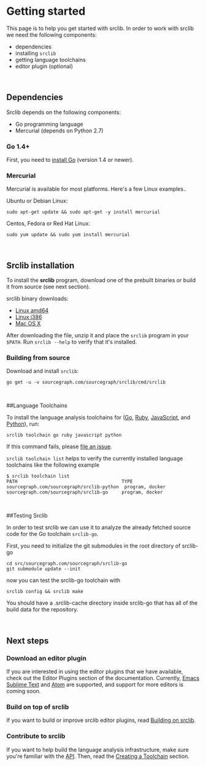 # Getting started

This page is to help you get started with srclib. In order to work with srclib we need the following components:
* dependencies
* installing `srclib`
* getting language toolchains
* editor plugin (optional)

<br>


## Dependencies

Srclib depends on the following components:

* Go programming language
* Mercurial (depends on Python 2.7)


### Go 1.4+

First, you need to [install Go](http://golang.org/doc/install) (version 1.4 or newer).


### Mercurial
Mercurial is available for most platforms. Here's a few Linux examples..

Ubuntu or Debian Linux:
```
sudo apt-get update && sudo apt-get -y install mercurial
```

Centos, Fedora or Red Hat Linux:
```
sudo yum update && sudo yum install mercurial
```

<br>

## Srclib installation

To install the **srclib** program, download one of the prebuilt binaries or build
it from source (see next section).

srclib binary downloads:

* [Linux amd64](https://api.equinox.io/1/Applications/ap_BQxVz1iWMxmjQnbVGd85V58qz6/Updates/Asset/srclib.zip?os=linux&arch=amd64&channel=stable)
* [Linux i386](https://api.equinox.io/1/Applications/ap_BQxVz1iWMxmjQnbVGd85V58qz6/Updates/Asset/srclib.zip?os=linux&arch=386&channel=stable)
* [Mac OS X](https://api.equinox.io/1/Applications/ap_BQxVz1iWMxmjQnbVGd85V58qz6/Updates/Asset/srclib.zip?os=darwin&arch=amd64&channel=stable)

After downloading the file, unzip it and place the `srclib` program in your
`$PATH`. Run `srclib --help` to verify that it's installed.


### Building from source

Download and install `srclib`:

```
go get -u -v sourcegraph.com/sourcegraph/srclib/cmd/srclib
```

<br>

##Language Toolchains

To install the language analysis toolchains for
([Go](toolchains/go.md), [Ruby](toolchains/ruby.md),
[JavaScript](toolchains/javascript.md), and [Python](toolchains/python.md)), run:

```
srclib toolchain go ruby javascript python
```

If this command fails, please
[file an issue](https://github.com/sourcegraph/srclib/issues).

`srclib toolchain list` helps to verify the currently installed language toolchains like the following example

```
$ srclib toolchain list
PATH                                      TYPE
sourcegraph.com/sourcegraph/srclib-python  program, docker
sourcegraph.com/sourcegraph/srclib-go     program, docker

```

<br>

##Testing Srclib

In order to test srclib we can use  it to analyze  the already fetched source code for the Go toolchain `srclib-go`.

First, you need to initialize the git submodules in the root directory of srclib-go
```
cd src/sourcegraph.com/sourcegraph/srclib-go
git submodule update --init
```

now you can test the srclib-go toolchain with
```
srclib config && srclib make
```

You should have a .srclib-cache directory inside srclib-go that has all of the build data for the repository.

<br>

## Next steps

### Download an editor plugin

If you are interested in using the editor plugins that we have available, check
out the Editor Plugins section of the documentation. Currently,
[Emacs](plugins/emacs.md) [Sublime Text](plugins/sublimetext.md) and
[Atom](plugins/atom.md) are supported, and support for more editors is coming soon.

### Build on top of srclib

If you want to build or improve srclib editor plugins, read
[Building on srclib](api/overview.md).


### Contribute to srclib

If you want to help build the language analysis infrastructure, make
sure you're familiar with the [API](api/overview.md). Then, read the
[Creating a Toolchain](toolchains/overview.md) section.

<br>
